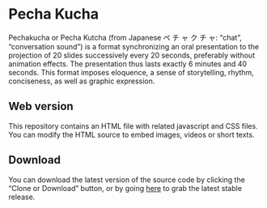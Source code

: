 # Pecha Kucha

Pechakucha or Pecha Kutcha (from Japanese ペ チ ャ ク チ ャ: “chat”, “conversation sound”) is a format synchronizing an oral presentation to the projection of 20 slides successively every 20 seconds, preferably without animation effects. The presentation thus lasts exactly 6 minutes and 40 seconds. This format imposes eloquence, a sense of storytelling, rhythm, conciseness, as well as graphic expression.

## Web version

This repository contains an HTML file with related javascript and CSS files. You can modify the HTML source to embed images, videos or short texts.

## Download

You can download the latest version of the source code by clicking the “Clone or Download” button, or by going [here](https://github.com/esapyrenees/pechakucha/releases) to grab the latest stable release.